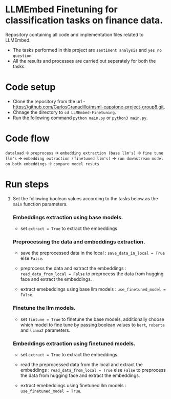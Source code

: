 # LLMEmbed Finetuning for classification tasks on finance data.
Repository containing all code and implementation files related to LLMEmbed.
* The tasks performed in this project are `sentiment analysis` and `yes no question`.
* All the results and processes are carried out seperately for both the tasks.


# Code setup
* Clone the repository from the url - https://github.com/CarlosGranadillo/msml-capstone-project-group8.git.
* Chnage the directory to `cd LLMEmbed-Finetuning`.
* Run the following command `python main.py` or `python3 main.py`.

# Code flow
`dataload` -> `preprocess` -> `embedding extraction (base llm's)` -> `fine tune llm's` -> `embedding extraction (finetuned llm's)` -> `run downstream model on both embeddings` -> `compare model resuts`

# Run steps
1. Set the following boolean values according to the tasks below as the `main` function parameters.
    ### Embeddings extraction using base models.
    * set `extract = True` to extract the embeddings

    ### Preprocessing the data and embeddings extraction.
    * save the preprocessed data in the local : `save_data_in_local = True` else `False`.

    * preprocess the data and extract the embeddings :  `read_data_from_local = False` to preprocess the data from hugging face and extract the embeddings.

    * extract emebeddings using base llm models : `use_finetuned_model = False`.

    ### Finetune the llm models.
    * set `fintune = True` to finetune the base models, additionally choose which model to fine tune by passing boolean values to `bert`, `roberta` and `llama2` parameters.

    ### Embeddings extraction using finetuned models.
    * set `extract = True` to extract the embeddings. 

    * read the preprocessed data from the local and extract the embeddings :  `read_data_from_local = True` else `False` to preprocess the data from hugging face and extract the embeddings.
    
    * extract emebeddings using finetuned llm models : `use_finetuned_model = True`.
